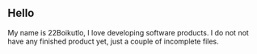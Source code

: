 ## Hello

My name is 22Boikutlo, I love developing software products. I do not not have any finished product yet, just a couple of incomplete files.
